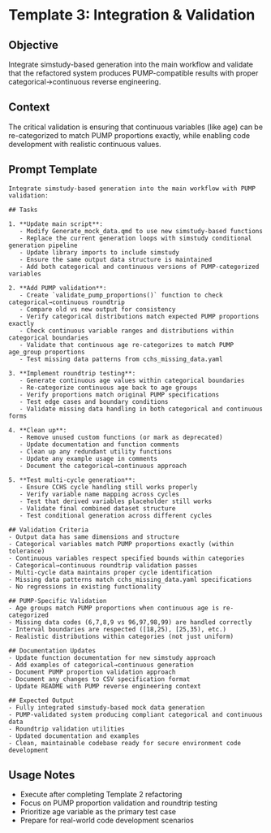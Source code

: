 # Template 3: Integration & Validation

## Objective
Integrate simstudy-based generation into the main workflow and validate that the refactored system produces PUMP-compatible results with proper categorical→continuous reverse engineering.

## Context
The critical validation is ensuring that continuous variables (like age) can be re-categorized to match PUMP proportions exactly, while enabling code development with realistic continuous values.

## Prompt Template

```
Integrate simstudy-based generation into the main workflow with PUMP validation:

## Tasks

1. **Update main script**: 
   - Modify Generate_mock_data.qmd to use new simstudy-based functions
   - Replace the current generation loops with simstudy conditional generation pipeline
   - Update library imports to include simstudy
   - Ensure the same output data structure is maintained
   - Add both categorical and continuous versions of PUMP-categorized variables

2. **Add PUMP validation**: 
   - Create `validate_pump_proportions()` function to check categorical→continuous roundtrip
   - Compare old vs new output for consistency
   - Verify categorical distributions match expected PUMP proportions exactly
   - Check continuous variable ranges and distributions within categorical boundaries
   - Validate that continuous age re-categorizes to match PUMP age_group proportions
   - Test missing data patterns from cchs_missing_data.yaml

3. **Implement roundtrip testing**: 
   - Generate continuous age values within categorical boundaries
   - Re-categorize continuous age back to age groups
   - Verify proportions match original PUMP specifications
   - Test edge cases and boundary conditions
   - Validate missing data handling in both categorical and continuous forms

4. **Clean up**: 
   - Remove unused custom functions (or mark as deprecated)
   - Update documentation and function comments
   - Clean up any redundant utility functions
   - Update any example usage in comments
   - Document the categorical→continuous approach

5. **Test multi-cycle generation**: 
   - Ensure CCHS cycle handling still works properly
   - Verify variable name mapping across cycles
   - Test that derived variables placeholder still works
   - Validate final combined dataset structure
   - Test conditional generation across different cycles

## Validation Criteria
- Output data has same dimensions and structure
- Categorical variables match PUMP proportions exactly (within tolerance)
- Continuous variables respect specified bounds within categories
- Categorical→continuous roundtrip validation passes
- Multi-cycle data maintains proper cycle identification
- Missing data patterns match cchs_missing_data.yaml specifications
- No regressions in existing functionality

## PUMP-Specific Validation
- Age groups match PUMP proportions when continuous age is re-categorized
- Missing data codes (6,7,8,9 vs 96,97,98,99) are handled correctly
- Interval boundaries are respected ([18,25), [25,35), etc.)
- Realistic distributions within categories (not just uniform)

## Documentation Updates
- Update function documentation for new simstudy approach
- Add examples of categorical→continuous generation
- Document PUMP proportion validation approach
- Document any changes to CSV specification format
- Update README with PUMP reverse engineering context

## Expected Output
- Fully integrated simstudy-based mock data generation
- PUMP-validated system producing compliant categorical and continuous data
- Roundtrip validation utilities
- Updated documentation and examples
- Clean, maintainable codebase ready for secure environment code development
```

## Usage Notes
- Execute after completing Template 2 refactoring
- Focus on PUMP proportion validation and roundtrip testing
- Prioritize age variable as the primary test case
- Prepare for real-world code development scenarios